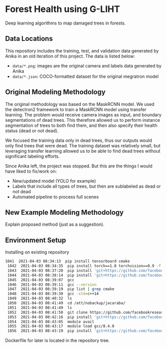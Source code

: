 # Forest Health using G-LIHT

Deep learning algorithms to map damaged trees in forests.

## Data Locations

This repository includes the training, test, and validation data generated by
Anika in an old iteration of this project. The data is listed below:

- `data/*.png`: images are the original camera and labels data generated by Anika
- `data/*.json`: COCO-formatted dataset for the original megratron model

## Original Modeling Methodology

The original methodology was based on the MaskRCNN model. We used the detectron2 framework to train
a MaskRCNN model using transfer learning. The problem would receive camera images as input, and boundary
segmentations of dead trees. This therefore allowed us to perform instance segmentation of trees to both find
them, and then also specify their health status (dead or not dead).

We focused the training data only in dead trees, thus our outputs would only find trees that were dead. The
training dataset was relatively small, but leveraging transfer learning allowed us to be able to find dead
trees without significant labeling efforts.

Since Anika left, the project was stopped. But this are the things I would have liked to fix/work on:
- New/updated model (YOLO for example)
- Labels that include all types of trees, but then are sublabeled as dead or not dead
- Automated pipeline to process full scenes

## New Example Modeling Methodology

Explain proposed method (just as a suggestion).

## Environment Setup

Installing on existing repository

```bash
1041  2021-04-03 08:34:13  pip install tensorboard cmake
 1042  2021-04-03 08:34:35  pip install torch==1.8 torchvision==0.9 -f https://download.pytorch.org/whl/cu101/torch_stable.html
 1043  2021-04-03 08:37:20  pip install 'git+https://github.com/facebookresearch/fvcore'
 1044  2021-04-03 08:38:14  pip install 'git+https://github.com/facebookresearch/detectron2.git'
 1045  2021-04-03 08:39:07  gcc
 1046  2021-04-03 08:39:11  gcc --version
 1047  2021-04-03 08:39:19  pip list | grep cmake
 1048  2021-04-03 08:39:30  gcc -std=c++14
 1049  2021-04-03 08:40:32  ls
 1050  2021-04-03 08:41:49  cd /att/nobackup/jacaraba/
 1051  2021-04-03 08:41:49  ls
 1052  2021-04-03 08:41:50  git clone https://github.com/facebookresearch/detectron2
 1053  2021-04-03 08:42:16  pip install 'git+https://github.com/facebookresearch/detectron2.git'
 1054  2021-04-03 08:43:05  module avail
 1055  2021-04-03 08:43:17  module load gcc/8.4.0
 1056  2021-04-03 08:43:19  pip install 'git+https://github.com/facebookresearch/detectron2.git'
 ```
 
 Dockerfile for later is located in the repository tree.
